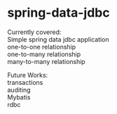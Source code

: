 # spring-data-jdbc

Currently covered:\
Simple spring data jdbc application\
one-to-one relationship\
one-to-many relationship\
many-to-many relationship

Future Works:\
transactions\
auditing\
Mybatis\
rdbc